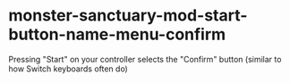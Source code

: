 # monster-sanctuary-mod-start-button-name-menu-confirm
 Pressing "Start" on your controller selects the "Confirm" button (similar to how Switch keyboards often do)
